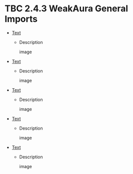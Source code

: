 # TBC 2.4.3 WeakAura General Imports

- [Text](link)
  - Description

      image

- [Text](link)
  - Description

      image

- [Text](link)
  - Description

      image

- [Text](link)
  - Description

      image

- [Text](link)
  - Description

      image
